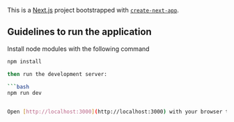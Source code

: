 This is a [Next.js](https://nextjs.org/) project bootstrapped with [`create-next-app`](https://github.com/vercel/next.js/tree/canary/packages/create-next-app).

## Guidelines to run the application

Install node modules with the following command

````bash
npm install

then run the development server:

```bash
npm run dev


Open [http://localhost:3000](http://localhost:3000) with your browser to see the result.
````
